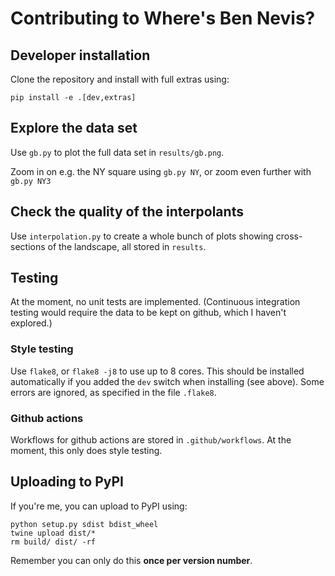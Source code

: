 # Contributing to Where's Ben Nevis?

## Developer installation

Clone the repository and install with full extras using:
```
pip install -e .[dev,extras]
```

## Explore the data set

Use `gb.py` to plot the full data set in `results/gb.png`.

Zoom in on e.g. the NY square using `gb.py NY`, or zoom even further with `gb.py NY3`

## Check the quality of the interpolants

Use `interpolation.py` to create a whole bunch of plots showing cross-sections of the landscape, all stored in `results`.

## Testing

At the moment, no unit tests are implemented.
(Continuous integration testing would require the data to be kept on github, which I haven't explored.)

### Style testing

Use `flake8`, or `flake8 -j8` to use up to 8 cores.
This should be installed automatically if you added the `dev` switch when installing (see above).
Some errors are ignored, as specified in the file `.flake8`.

### Github actions

Workflows for github actions are stored in `.github/workflows`.
At the moment, this only does style testing.

## Uploading to PyPI

If you're me, you can upload to PyPI using:

```
python setup.py sdist bdist_wheel
twine upload dist/*
rm build/ dist/ -rf
```

Remember you can only do this **once per version number**.
